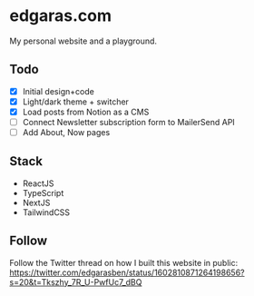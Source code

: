 # edgaras.com

My personal website and a playground.

## Todo

-   [x] Initial design+code
-   [x] Light/dark theme + switcher
-   [x] Load posts from Notion as a CMS
-   [ ] Connect Newsletter subscription form to MailerSend API
-   [ ] Add About, Now pages

## Stack

-   ReactJS
-   TypeScript
-   NextJS
-   TailwindCSS

## Follow

Follow the Twitter thread on how I built this website in public: https://twitter.com/edgarasben/status/1602810871264198656?s=20&t=Tkszhy_7R_U-PwfUc7_dBQ
